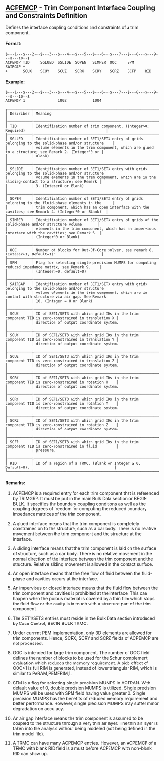## [ACPEMCP](https://nexus.hexagon.com/documentationcenter/bundle/MSC_Nastran_2022.4/page/Nastran_Combined_Book/qrg/bulkab/TOC.ACPEMCP.xhtml) - Trim Component Interface Coupling and Constraints Definition

Defines the interface coupling conditions and constraints of a trim component.

#### Format:

```nastran
$---1---$---2---$---3---$---4---$---5---$---6---$---7---$---8---$---9---$---10--$
ACPEMCP TID     SGLUED  SSLIDE  SOPEN   SIMPER  OOC     SPM     SAIRGAP +       
+       SCUX    SCUY    SCUZ    SCRX    SCRY    SCRZ    SCFP    RID             
```
#### Example:

```nastran
$---1---$---2---$---3---$---4---$---5---$---6---$---7---$---8---$---9---$---10--$
ACPEMCP 1               1002            1004                                    
```
```text
┌───────────┬────────────────────────────────────────────────────────────────────────────────────────────────────┐
│ Describer │ Meaning                                                                                            │
├───────────┼────────────────────────────────────────────────────────────────────────────────────────────────────┤
│ TID       │ Identification number of trim component. (Integer>0; Required)                                     │
├───────────┼────────────────────────────────────────────────────────────────────────────────────────────────────┤
│ SGLUED    │ Identification number of SET1/SET3 entry of grids belonging to the solid-phase and/or structure    │
│           │ volume elements in the trim component, which are glued to a structure; see Remark 2. (Integer³0 or │
│           │ Blank)                                                                                             │
├───────────┼────────────────────────────────────────────────────────────────────────────────────────────────────┤
│ SSLIDE    │ Identification number of SET1/SET3 entry with grids belonging to the solid-phase and/or structure  │
│           │ volume elements in the trim component, which are in the sliding-contact to a structure; see Remark │
│           │ 3. (Integer0 or Blank)                                                                             │
├───────────┼────────────────────────────────────────────────────────────────────────────────────────────────────┤
│ SOPEN     │ Identification number of SET1/SET3 entry of grids belonging to the fluid-phase elements in the     │
│           │ trim component, which has an open interface with the cavities; see Remark 4. (Integer³0 or Blank)  │
├───────────┼────────────────────────────────────────────────────────────────────────────────────────────────────┤
│ SIMPER    │ Identification number of SET1/SET3 entry of grids of the solid-phase and/or structure volume       │
│           │ elements in the trim component, which has an impervious interface with the cavities; see Remark 5. │
│           │ (Integer³0 or Blank)                                                                               │
├───────────┼────────────────────────────────────────────────────────────────────────────────────────────────────┤
│ OOC       │ Number of blocks for Out-Of-Core solver, see remark 8. (Integer>1, Default=1)'                     │
├───────────┼────────────────────────────────────────────────────────────────────────────────────────────────────┤
│ SPM       │ Flag for selecting single precision MUMPS for computing reduced impedance matrix, see Remark 9.    │
│           │ (Integer>=0, default=0)                                                                            │
├───────────┼────────────────────────────────────────────────────────────────────────────────────────────────────┤
│ SAIRGAP   │ Identification number of SET1/SET3 entry with grids belonging to the solid-phase and/or structure  │
│           │ volume elements in the trim component, which are in contact with structure via air gap. See Remark │
│           │ 10. (Integer = 0 or Blank)                                                                         │
├───────────┼────────────────────────────────────────────────────────────────────────────────────────────────────┤
│ SCUX      │ ID of SET1/SET3 with which grid IDs in the trim component TID is zero-constrained in translation X │
│           │ direction of output coordinate system.                                                             │
├───────────┼────────────────────────────────────────────────────────────────────────────────────────────────────┤
│ SCUY      │ ID of SET1/SET3 with which grid IDs in the trim component TID is zero-constrained in translation Y │
│           │ direction of output coordinate system.                                                             │
├───────────┼────────────────────────────────────────────────────────────────────────────────────────────────────┤
│ SCUZ      │ ID of SET1/SET3 with which grid IDs in the trim component TID is zero-constrained in translation Z │
│           │ direction of output coordinate system.                                                             │
├───────────┼────────────────────────────────────────────────────────────────────────────────────────────────────┤
│ SCRX      │ ID of SET1/SET3 with which grid IDs in the trim component TID is zero-constrained in rotation X    │
│           │ direction of output coordinate system.                                                             │
├───────────┼────────────────────────────────────────────────────────────────────────────────────────────────────┤
│ SCRY      │ ID of SET1/SET3 with which grid IDs in the trim component TID is zero-constrained in rotation Y    │
│           │ direction of output coordinate system.                                                             │
├───────────┼────────────────────────────────────────────────────────────────────────────────────────────────────┤
│ SCRZ      │ ID of SET1/SET3 with which grid IDs in the trim component TID is zero-constrained in rotation Z    │
│           │ direction of output coordinate system.                                                             │
├───────────┼────────────────────────────────────────────────────────────────────────────────────────────────────┤
│ SCFP      │ ID of SET1/SET3 with which grid IDs in the trim component TID is zero-constrained in fluid         │
│           │ pressure.                                                                                          │
├───────────┼────────────────────────────────────────────────────────────────────────────────────────────────────┤
│ RID       │ ID of a region of a TRMC. (Blank or Integer ≥ 0, Default=0).                                       │
└───────────┴────────────────────────────────────────────────────────────────────────────────────────────────────┘
```
#### Remarks:

1. ACPEMCP is a required entry for each trim component that is referenced by TRIMGRP. It must be put in the main Bulk Data section or BEGIN BULK. It specifies the boundary coupling conditions as well as the coupling degrees of freedom for computing the reduced boundary impedance matrices of the trim component.

2. A glued interface means that the trim component is completely constrained on to the structure, such as a car body. There is no relative movement between the trim component and the structure at the interface.

3. A sliding interface means that the trim component is laid on the surface of structure, such as a car body. There is no relative movement in the normal direction of the interface between the trim component and the structure. Relative sliding movement is allowed in the contact surface.

4. An open interface means that the free flow of fluid between the fluid-phase and cavities occurs at the interface.

5. An impervious or closed interface means that the fluid flow between the trim component and cavities is prohibited at the interface. This can happen when the porous material is covered by a thin film which stops the fluid flow or the cavity is in touch with a structure part of the trim component.

6. The SET1/SET3 entries must reside in the Bulk Data section introduced by Case Control, BEGIN BULK TRMC.

7. Under current PEM implementation, only 3D elements are allowed for trim components. Hence, SCRX, SCRY and SCRZ fields of ACPEMCP are not processed.

8. OOC is intended for large trim component. The number of OOC field defines the number of blocks to be used for the Schur complement evaluation which reduces the memory requirement. A side effect of OOC>1 is full RIM is generated, instead of lower triangular RIM, which is similar to PARAM,PEMFRIM,1.

9. SPM is a flag for selecting single precision MUMPS in ACTRAN. With default value of 0, double precision MUMPS is utilized. Single precision MUMPS will be used with SPM field having value greater 0. Single precision MUMPS has the benefits of reduced memory requirement and better performance. However, single precision MUMPS may suffer minor degradation on accuracy.

10. An air gap interface means the trim component is assumed to be coupled to the structure through a very thin air layer. The thin air layer is taken into the analysis without being modeled (not being defined in the trim model file).

11. A TRMC can have many ACPEMCP entries. However, an ACPEMCP of a TRMC with blank RID field is a must before ACPEMCP with non-blank RID can show up.

